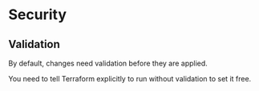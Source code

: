 # Security
## Validation

By default, changes need validation before they are applied.

You need to tell Terraform explicitly to run without validation to set it free.
